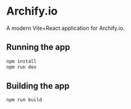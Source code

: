 # Archify.io

A modern Vite+React application for Archify.io.

## Running the app

```bash
npm install
npm run dev
```

## Building the app

```bash
npm run build
```